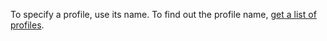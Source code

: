 To specify a profile, use its name. To find out the profile name, [get a list of profiles](../list-and-get.md#profile-list).

